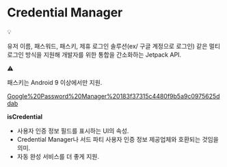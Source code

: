 # Credential Manager

<aside>
💡

유저 이름, 패스워드, 패스키, 제휴 로그인 솔루션(ex/ 구글 계정으로 로그인) 같은 멀티 로그인 방식을 지원해 개발자를 위한 통합을 간소화하는 Jetpack API.

</aside>

<aside>
⚠️

패스키는 Android 9 이상에서만 지원.

</aside>

[Google%20Password%20Manager%20183f37315c4480f9b5a9c0975625ddab](Google%20Password%20Manager%20183f37315c4480f9b5a9c0975625ddab)

**isCredential**

- 사용자 인증 정보 필드를 표시하는 UI의 속성.
- Credential Manager나 서드 파티 사용자 인증 정보 제공업체와 호환되는 것임을 의미.
- 자동 완성 서비스를 더 좋게 지원.